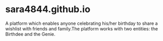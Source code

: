 # sara4844.github.io
A platform which enables anyone celebrating his/her birthday to share a wishlist with friends and family.The platform works with two entities: the Birthdee and the Genie.
